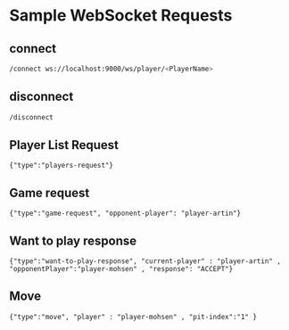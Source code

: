 # Sample WebSocket Requests

## connect
```sh
/connect ws://localhost:9000/ws/player/<PlayerName>
```

## disconnect
```sh
/disconnect
```

## Player List Request
```
{"type":"players-request"}
```

## Game request
```
{"type":"game-request", "opponent-player": "player-artin"}
```

## Want to play response
```
{"type":"want-to-play-response", "current-player" : "player-artin" , "opponentPlayer":"player-mohsen" , "response": "ACCEPT"}
```

## Move
```
{"type":"move", "player" : "player-mohsen" , "pit-index":"1" }
```
